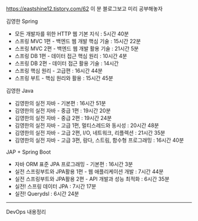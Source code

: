 <p><a href="https://eastshine12.tistory.com/62">https://eastshine12.tistory.com/62</a>
이 분 블로그보고 미리 공부해놓자</p>
<p>김영한 Spring</p>
<ul>
<li>모든 개발자를 위한 HTTP 웹 기본 지식 : 5시간 40분</li>
<li>스프링 MVC 1편 - 백엔드 웹 개발 핵심 기술 : 15시간 22분</li>
<li>스프링 MVC 2편 - 백엔드 웹 개발 활용 기술 : 21시간 5분</li>
<li>스프링 DB 1편 - 데이터 접근 핵심 원리 : 10시간 4분</li>
<li>스프링 DB 2편 - 데이터 접근 활용 기술 : 14시간</li>
<li>스프링 핵심 원리 - 고급편 : 16시간 44분</li>
<li>스프링 부트 - 핵심 원리와 활용 : 15시간 45분</li>
</ul>
<p>김영한 Java</p>
<ul>
<li>김영한의 실전 자바 - 기본편 : 16시간 51분</li>
<li>김영한의 실전 자바 - 중급 1편 : 19시간 20분</li>
<li>김영한의 실전 자바 - 중급 2편 : 19시간 24분</li>
<li>김영한의 실전 자바 - 고급 1편, 멀티스레드와 동시성 : 20시간 48분</li>
<li>김영한의 실전 자바 - 고급 2편, I/O, 네트워크, 리플렉션 : 21시간 35분</li>
<li>김영한의 실전 자바 - 고급 3편, 람다, 스트림, 함수형 프로그래밍 : 16시간 40분</li>
</ul>
<p>JAP + Spring Boot</p>
<ul>
<li>자바 ORM 표준 JPA 프로그래밍 - 기본편 : 16시간 3분</li>
<li>실전 스프링부트와 JPA활용 1편 - 웹 애플리케이션 개발 : 7시간 44분</li>
<li>실전 스프링부트와 JPA활용 2편 - API 개발과 성능 최적화 : 6시간 35분</li>
<li>실전! 스프링 데이터 JPA : 7시간 17분</li>
<li>실전! Querydsl : 6시간 24분</li>
</ul>
<hr />
<p>DevOps 내용정리</p>